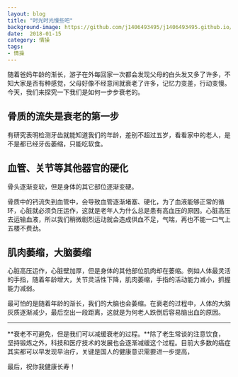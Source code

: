 ```yaml
---
layout: blog 
title: "时光时光慢些吧" 
background-image: https://github.com/j1406493495/j1406493495.github.io/blob/master/_posts/cover/WechatIMG46.jpeg?raw=true
date:  2018-01-15 
category: 情操
tags: 
- 情操
---
```




随着爸妈年龄的渐长，游子在外每回家一次都会发现父母的白头发又多了许多，不知大家是否有种感觉，父母好像不经意间就衰老了许多，记忆力变差，行动变慢。今天，我们来探究一下我们是如何一步步衰老的。

## 骨质的流失是衰老的第一步 ##
有研究表明检测牙齿就能知道我们的年龄，差别不超过五岁，看看家中的老人，是不是都已经牙齿萎缩，只能吃软食。

## 血管、关节等其他器官的硬化 ##
骨头逐渐变软，但是身体的其它部位逐渐变硬。

骨质中的钙流失到血管中，会导致血管逐渐堵塞、硬化，为了血液能够正常的循环，心脏就必须负压运作，这就是老年人为什么总是患有高血压的原因。心脏高压去运输血液，所以我们稍微剧烈运动就会造成供血不足，气喘，再也不能一口气上五楼不费劲。

## 肌肉萎缩，大脑萎缩 ##
心脏高压运作，心脏壁加厚，但是身体的其他部位肌肉却在萎缩。例如人体最灵活的手指，随着年龄增大，关节灵活性下降，肌肉萎缩，手指的活动能力减小，抓握能力减弱。

最可怕的是随着年龄的渐长，我们的大脑也会萎缩。在衰老的过程中，人体的大脑灰质逐渐减少，最后空出一段距离，这就是为何老人跌倒后容易脑出血的原因。

---

**衰老不可避免，但是我们可以减缓衰老的过程。**除了老生常谈的注意饮食，坚持锻炼之外，科技和医疗技术的发展也会逐渐减缓这个过程。目前大多数的癌症其实都可以早发现早治疗，关键是国人的健康意识需要进一步提高，

最后，祝你我健康长寿！

